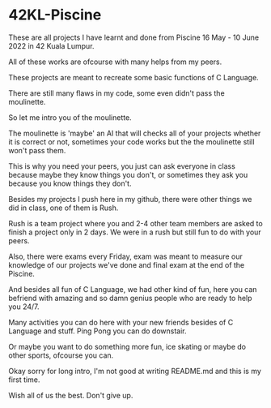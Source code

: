 # 42KL-Piscine

These are all projects I have learnt and done from Piscine 16 May - 10 June 2022 in 42 Kuala Lumpur.

All of these works are ofcourse with many helps from my peers.

These projects are meant to recreate some basic functions of C Language.

There are still many flaws in my code, some even didn't pass the moulinette.

So let me intro you of the moulinette.

The moulinette is 'maybe' an AI that will checks all of your projects whether it is correct or not, sometimes your code works but the the moulinette still won't pass them.

This is why you need your peers, you just can ask everyone in class because maybe they know things you don't, or sometimes they ask you because you know things they don't.

Besides my projects I push here in my github, there were other things we did in class, one of them is Rush.

Rush is a team project where you and 2-4 other team members are asked to finish a project only in 2 days. We were in a rush but still fun to do with your peers.

Also, there were exams every Friday, exam was meant to measure our knowledge of our projects we've done and final exam at the end of the Piscine.

And besides all fun of C Language, we had other kind of fun, here you can befriend with amazing and so damn genius people who are ready to help you 24/7.

Many activities you can do here with your new friends besides of C Language and stuff. Ping Pong you can do downstair.

Or maybe you want to do something more fun, ice skating or maybe do other sports, ofcourse you can.

Okay sorry for long intro, I'm not good at writing README.md and this is my first time.

Wish all of us the best. Don't give up.
